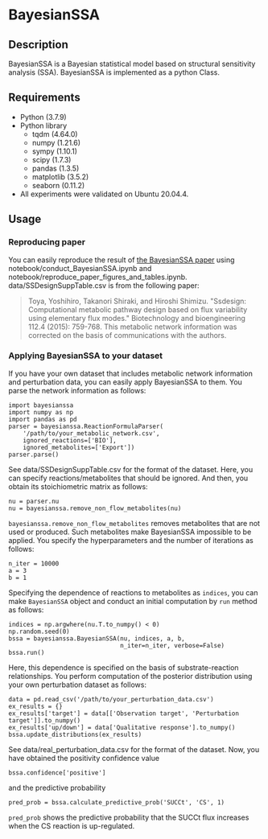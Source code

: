 # BayesianSSA
## Description
BayesianSSA is a Bayesian statistical model based on structural sensitivity analysis (SSA).
BayesianSSA is implemented as a python Class.
## Requirements
- Python (3.7.9)
- Python library
    - tqdm (4.64.0)
    - numpy (1.21.6)
    - sympy (1.10.1)
    - scipy (1.7.3)
    - pandas (1.3.5)
    - matplotlib (3.5.2)
    - seaborn (0.11.2)
- All experiments were validated on Ubuntu 20.04.4.
## Usage
### Reproducing paper
You can easily reproduce the result of [the BayesianSSA paper](https://doi.org/10.1101/2024.03.14.585120) using notebook/conduct_BayesianSSA.ipynb and notebook/reproduce_paper_figures_and_tables.ipynb.
data/SSDesignSuppTable.csv is from the following paper:
> Toya, Yoshihiro, Takanori Shiraki, and Hiroshi Shimizu. "Ssdesign: Computational metabolic pathway design based on flux variability using elementary flux modes." Biotechnology and bioengineering 112.4 (2015): 759-768.
This metabolic network information was corrected on the basis of communications with the authors.
### Applying BayesianSSA to your dataset
If you have your own dataset that includes metabolic network information and perturbation data, you can easily apply BayesianSSA to them.
You parse the network information as follows:
```
import bayesianssa
import numpy as np
import pandas as pd
parser = bayesianssa.ReactionFormulaParser(
    '/path/to/your_metabolic_network.csv',
    ignored_reactions=['BIO'],
    ignored_metabolites=['Export'])
parser.parse()
```
See data/SSDesignSuppTable.csv for the format of the dataset.
Here, you can specify reactions/metabolites that should be ignored.
And then, you obtain its stoichiometric matrix as follows:
```
nu = parser.nu
nu = bayesianssa.remove_non_flow_metabolites(nu)
```
```bayesianssa.remove_non_flow_metabolites``` removes metabolites that are not used or produced. Such metabolites make BayesianSSA impossible to be applied.
You specify the hyperparameters and the number of iterations as follows:
```
n_iter = 10000
a = 3
b = 1
```
Specifying the dependence of reactions to metabolites as ```indices```, you can make ```BayesianSSA``` object and conduct an initial computation by ```run``` method as follows:
```
indices = np.argwhere(nu.T.to_numpy() < 0)
np.random.seed(0)
bssa = bayesianssa.BayesianSSA(nu, indices, a, b,
                               n_iter=n_iter, verbose=False)
bssa.run()
```
Here, this dependence is specified on the basis of substrate-reaction relationships.
You perform computation of the posterior distribution using your own perturbation dataset as follows:
```
data = pd.read_csv('/path/to/your_perturbation_data.csv')
ex_results = {}
ex_results['target'] = data[['Observation target', 'Perturbation target']].to_numpy()
ex_results['up/down'] = data['Qualitative response'].to_numpy()
bssa.update_distributions(ex_results)
```
See data/real_perturbation_data.csv for the format of the dataset.
Now, you have obtained the positivity confidence value
```
bssa.confidence['positive']
```
and the predictive probability
```
pred_prob = bssa.calculate_predictive_prob('SUCCt', 'CS', 1)
```
```pred_prob``` shows the predictive probability that the SUCCt flux increases when the CS reaction is up-regulated.
